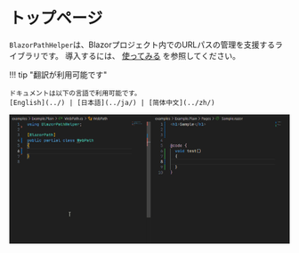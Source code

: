 # トップページ
`BlazorPathHelper`は、Blazorプロジェクト内でのURLパスの管理を支援するライブラリです。
導入するには、 [使ってみる](./GettingStarted/index.md) を参照してください。

!!! tip "翻訳が利用可能です"

    ドキュメントは以下の言語で利用可能です。
    [English](../) | [日本語](../ja/) | [简体中文](../zh/)

![sample](../assets/sample.gif)


